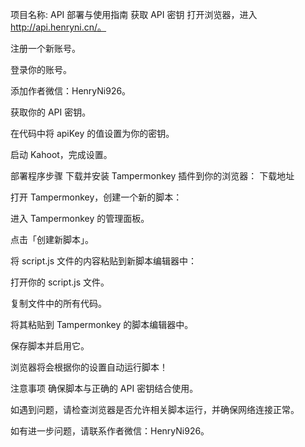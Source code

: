 项目名称: API 部署与使用指南
获取 API 密钥
打开浏览器，进入 http://api.henryni.cn/。

注册一个新账号。

登录你的账号。

添加作者微信：HenryNi926。

获取你的 API 密钥。

在代码中将 apiKey 的值设置为你的密钥。

启动 Kahoot，完成设置。

部署程序步骤
下载并安装 Tampermonkey 插件到你的浏览器： 下载地址

打开 Tampermonkey，创建一个新的脚本：

进入 Tampermonkey 的管理面板。

点击「创建新脚本」。

将 script.js 文件的内容粘贴到新脚本编辑器中：

打开你的 script.js 文件。

复制文件中的所有代码。

将其粘贴到 Tampermonkey 的脚本编辑器中。

保存脚本并启用它。

浏览器将会根据你的设置自动运行脚本！

注意事项
确保脚本与正确的 API 密钥结合使用。

如遇到问题，请检查浏览器是否允许相关脚本运行，并确保网络连接正常。

如有进一步问题，请联系作者微信：HenryNi926。
